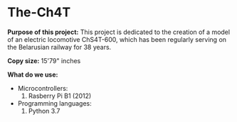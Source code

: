 # The-Ch4T
<p><b>Purpose of this project:</b> This project is dedicated to the creation of a model of an electric locomotive ChS4T-600, which has been regularly serving on the Belarusian railway for 38 years.<p><b>Copy size:</b> 15'79" inches<p><b>What do we use:</b><ul><li>Microcontrollers:<ol><li>Rasberry Pi B1 (2012)</ol><li>Programming languages:<ol><li>Python 3.7</ol></ul>
